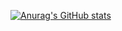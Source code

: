 [![Anurag's GitHub stats](https://github-readme-stats.vercel.app/api?username=tuconnaisyouknow)](https://github.com/anuraghazra/github-readme-stats)

